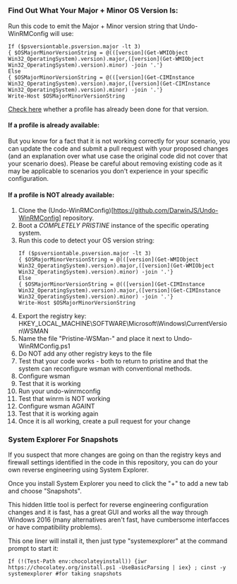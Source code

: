 
## 

### Find Out What Your Major + Minor OS Version Is:

Run this code to emit the Major + Minor version string that Undo-WinRMConfig will use:

```
If ($psversiontable.psversion.major -lt 3)
{ $OSMajorMinorVersionString = @(([version](Get-WMIObject Win32_OperatingSystem).version).major,([version](Get-WMIObject Win32_OperatingSystem).version).minor) -join '.'}
Else 
{ $OSMajorMinorVersionString = @(([version](Get-CIMInstance Win32_OperatingSystem).version).major,([version](Get-CIMInstance Win32_OperatingSystem).version).minor) -join '.'}
Write-Host $OSMajorMinorVersionString
```

[Check here](https://github.com/DarwinJS/Undo-WinRMConfig/tree/master/UndoProfiles) whether a profile has already been done for that version.

#### If a profile is already available:

But you know for a fact that it is not working correctly for your scenario, you can update the code and submit a
pull request with your proposed changes (and an explanation over what use case the original code did not cover that your scenario does).
Please be careful about removing existing code as it may be applicable to scenarios you don't experience in your specific configuration.

#### If a profile is NOT already available:

1. Clone the (Undo-WinRMConfig)[https://github.com/DarwinJS/Undo-WinRMConfig] repository.
2. Boot a *COMPLETELY PRISTINE* instance of the specific operating system.
3. Run this code to detect your OS version string:
    ```
    If ($psversiontable.psversion.major -lt 3)
    { $OSMajorMinorVersionString = @(([version](Get-WMIObject Win32_OperatingSystem).version).major,([version](Get-WMIObject Win32_OperatingSystem).version).minor) -join '.'}
    Else 
    { $OSMajorMinorVersionString = @(([version](Get-CIMInstance Win32_OperatingSystem).version).major,([version](Get-CIMInstance Win32_OperatingSystem).version).minor) -join '.'}
    Write-Host $OSMajorMinorVersionString
    ```
4. Export the registry key: HKEY_LOCAL_MACHINE\SOFTWARE\Microsoft\Windows\CurrentVersion\WSMAN
5. Name the file "Pristine-WSMan-<OSVersionStringFromAbove>" and place it next to Undo-WinRMConfig.ps1
6. Do NOT add any other registry keys to the file
7. Test that your code works - both to return to pristine and that the system can reconfigure wsman with conventional methods.
  1. Configure wsman
  2. Test that it is working
  3. Run your undo-winrmconfig
  4. Test that winrm is NOT working
  5. Configure wsman AGAINT
  6. Test that it is working again
8. Once it is all working, create a pull request for your change

### System Explorer For Snapshots

If you suspect that more changes are going on than the registry keys and firewall settings identified in the code in this repository, you can do your own reverse engineering using System Explorer.

Once you install System Explorer you need to click the "+" to add a new tab and choose "Snapshots".

This hidden little tool is perfect for reverse engineering configuration changes and it is fast, has a great GUI and works all the way through Windows 2016 (many alternatives aren't fast, have cumbersome interfacces or have compatibility problems).

This one liner will install it, then just type "systemexplorer" at the command prompt to start it:
```
If (!(Test-Path env:chocolateyinstall)) {iwr https://chocolatey.org/install.ps1 -UseBasicParsing | iex} ; cinst -y systemexplorer #for taking snapshots
```
